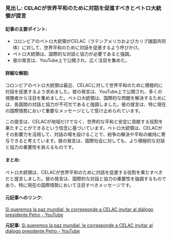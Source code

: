 ### 見出し: CELACが世界平和のために対話を促進すべきとペトロ大統領が提言

#### 記事の主要ポイント:
- コロンビアのペトロ大統領がCELAC（ラテンアメリカおよびカリブ諸国共同体）に対して、世界平和のために対話を促進するよう呼びかけ。
- ペトロ大統領は、国際的な対話と協力が必要であると強調。
- 彼の発言は、YouTube上で公開され、広く注目を集めた。

#### 詳細な解説:
コロンビアのペトロ大統領は最近、CELACに対して世界平和のために積極的に対話を促進するよう求めました。彼の発言は、YouTube上で公開され、多くの視聴者から注目を集めました。ペトロ大統領は、国際的な問題を解決するためには、各国間の対話と協力が不可欠であると強調しました。彼の提言は、特に現在の国際情勢において重要なメッセージとして受け止められています。

この提言は、CELACが地域だけでなく、世界的な平和と安定に貢献する役割を果たすことができるという信念に基づいています。ペトロ大統領は、CELACがその影響力を活用して、対話の場を設けることで、紛争の解決や平和の維持に寄与できると考えています。彼の発言は、国際社会に対しても、より積極的な対話と協力の重要性を訴えるものです。

#### まとめ:
ペトロ大統領は、CELACが世界平和のために対話を促進する役割を果たすべきだと提言しました。彼の発言は、国際的な対話と協力の重要性を強調するものであり、特に現在の国際情勢において注目すべきメッセージです。

#### 元記事へのリンク:
[Si queremos la paz mundial, le corresponde a CELAC invitar al diálogo presidente Petro - YouTube](https://www.youtube.com/watch?v=example)

**元記事:** [Si queremos la paz mundial, le corresponde a CELAC invitar al diálogo presidente Petro - YouTube](https://www.youtube.com/watch?v=8ajV3DQMZg8)